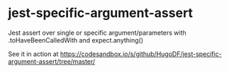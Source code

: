 # jest-specific-argument-assert

Jest assert over single or specific argument/parameters with .toHaveBeenCalledWith and expect.anything()

See it in action at https://codesandbox.io/s/github/HugoDF/jest-specific-argument-assert/tree/master/
